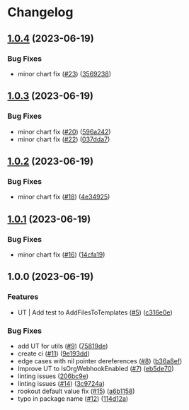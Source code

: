 # Changelog

## [1.0.4](https://github.com/Rookout/piper/compare/v1.0.3...v1.0.4) (2023-06-19)


### Bug Fixes

* minor chart fix ([#23](https://github.com/Rookout/piper/issues/23)) ([3569238](https://github.com/Rookout/piper/commit/35692382a4f31d74646cbe2110071624f108ea25))

## [1.0.3](https://github.com/Rookout/piper/compare/v1.0.2...v1.0.3) (2023-06-19)


### Bug Fixes

* minor chart fix ([#20](https://github.com/Rookout/piper/issues/20)) ([596a242](https://github.com/Rookout/piper/commit/596a242a4beb871617f67dd5d6a06f04039e4f46))
* minor chart fix ([#22](https://github.com/Rookout/piper/issues/22)) ([037dda7](https://github.com/Rookout/piper/commit/037dda7e8e845b3b3e5d6576cf2bb0b63e74c4c0))

## [1.0.2](https://github.com/Rookout/piper/compare/v1.0.1...v1.0.2) (2023-06-19)


### Bug Fixes

* minor chart fix ([#18](https://github.com/Rookout/piper/issues/18)) ([4e34925](https://github.com/Rookout/piper/commit/4e34925591e795972c5d4bae9315666e5abadbc9))

## [1.0.1](https://github.com/Rookout/piper/compare/v1.0.0...v1.0.1) (2023-06-19)


### Bug Fixes

* minor chart fix ([#16](https://github.com/Rookout/piper/issues/16)) ([14cfa19](https://github.com/Rookout/piper/commit/14cfa193d3f9151f05ce0e77a0e2f1416cd3ccf7))

## 1.0.0 (2023-06-19)


### Features

* UT | Add test to AddFilesToTemplates ([#5](https://github.com/Rookout/piper/issues/5)) ([c316e0e](https://github.com/Rookout/piper/commit/c316e0e301494e3edf48a614ac84fcca3f77a688))


### Bug Fixes

* add UT for utils ([#9](https://github.com/Rookout/piper/issues/9)) ([75819de](https://github.com/Rookout/piper/commit/75819dec4d5e4bab4da1dd440dde8dbe6e865be5))
* create ci ([#11](https://github.com/Rookout/piper/issues/11)) ([9e193dd](https://github.com/Rookout/piper/commit/9e193ddc5450de973b7c1d1b7c069c78ac371ca7))
* edge cases with nil pointer dereferences ([#8](https://github.com/Rookout/piper/issues/8)) ([b36a8ef](https://github.com/Rookout/piper/commit/b36a8ef40877f33c2ffdede0694188bfdca572b1))
* Improve UT to IsOrgWebhookEnabled ([#7](https://github.com/Rookout/piper/issues/7)) ([eb5de70](https://github.com/Rookout/piper/commit/eb5de701e895dfa51a77ada42184325479c93198))
* linting issues ([206bc9e](https://github.com/Rookout/piper/commit/206bc9eaa1f403d68992d65ff6f870e1930ca844))
* linting issues ([#14](https://github.com/Rookout/piper/issues/14)) ([3c9724a](https://github.com/Rookout/piper/commit/3c9724a3b33ed83ecaa5ecac5973ba67dd2be6b3))
* rookout default value fix ([#15](https://github.com/Rookout/piper/issues/15)) ([a6b1158](https://github.com/Rookout/piper/commit/a6b1158dc491bc7c6d47b4784ad1afcc80d64389))
* typo in package name ([#12](https://github.com/Rookout/piper/issues/12)) ([114d12a](https://github.com/Rookout/piper/commit/114d12a79853b1db675dbb912b9881ce7f3c4795))
